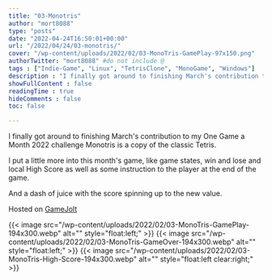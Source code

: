 ```yaml
---
title: "03-Monotris"
author: "mort8088"
type: "posts"
date: "2022-04-24T16:50:01+00:00"
url: "/2022/04/24/03-monotris/"
cover: "/wp-content/uploads/2022/02/03-MonoTris-GamePlay-97x150.png"
authorTwitter: "mort8088" #do not include @
tags : ["Indie-Game", "Linux", "TetrisClone", "MonoGame", "Windows"]
description : "I finally got around to finishing March's contribution to my One Game a Month 2022 challenge Monotris is a copy of the classic Tetris."
showFullContent : false
readingTime : true
hideComments : false
toc: false

---
```


I finally got around to finishing March's contribution to my One Game a Month 2022 challenge Monotris is a copy of the classic Tetris.

I put a little more into this month's game, like game states, win and lose and local High Score as well as some instruction to the player at the end of the game.

And a dash of juice with the score spinning up to the new value.

Hosted on [GameJolt][1]

{{< image src="/wp-content/uploads/2022/02/03-MonoTris-GamePlay-194x300.webp" alt="" style="float:left;" >}}
{{< image src="/wp-content/uploads/2022/02/03-MonoTris-GameOver-194x300.webp" alt="" style="float:left;" >}}
{{< image src="/wp-content/uploads/2022/02/03-MonoTris-High-Score-194x300.webp" alt="" style="float:left clear:right;" >}}

 [1]: https://gamejolt.com/games/03-Monotris/712143
